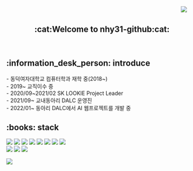 <div align=right>
<a href="https://hits.seeyoufarm.com"><img src="https://hits.seeyoufarm.com/api/count/incr/badge.svg?url=https%3A%2F%2Fgithub.com%2Fnhy31&count_bg=%23E362B7&title_bg=%23969595&icon=superuser.svg&icon_color=%23E7E7E7&title=hits&edge_flat=false"/></a>
&nbsp;&nbsp;&nbsp;&nbsp;&nbsp;&nbsp;
</div>

<div align="center">
<h2>:cat:Welcome to nhy31-github:cat:</h2>
</div>

<br>
<h2>:information_desk_person: introduce</h2>
- 동덕여자대학교 컴퓨터학과 재학 중(2018~) <br>
- 2019~ 교직이수 중 <br>
- 2020/09~2021/02 SK LOOKIE Project Leader <br>
- 2021/09~ 교내동아리 DALC 운영진 <br>
- 2022/01~ 동아리 DALC에서 AI 웹프로젝트를 개발 중 <br>


<h2>:books: stack</h2>
<p>
<img src="https://img.shields.io/badge/Java-007396?style=flat-square&logo=Java&logoColor=white"/>
<img src="https://img.shields.io/badge/C-A8B9CC?style=flat-square&logo=C&logoColor=white"/> 
<img src="https://img.shields.io/badge/Android-3DDC84?style=flat-square&logo=Android&logoColor=white"/>
<img src="https://img.shields.io/badge/Spring-6DB33F?style=flat-square&logo=Spring&logoColor=white"/>
<img src="https://img.shields.io/badge/Spring Boot-1572B6?style=flat-square&logo=Spring Boot&logoColor=white"/> 
<img src="https://img.shields.io/badge/HTML5-E34F26?style=flat-square&logo=HTML5&logoColor=white"/>
<img src="https://img.shields.io/badge/CSS3-1572B6?style=flat-square&logo=CSS3&logoColor=white"/>
<img src="https://img.shields.io/badge/JavaScript-F7DF1E?style=flat-square&logo=JavaScript&logoColor=white"/> <br>

<img src="https://img.shields.io/badge/Oracle-F80000?style=flat-square&logo=Oracle&logoColor=white"/>
<img src="https://img.shields.io/badge/MySQL-4479A1?style=flat-square&logo=MySQL&logoColor=white"/> 
<img src="https://img.shields.io/badge/Apache Tomcat-F8DC75?style=flat-square&logo=Apache Tomcat&logoColor=white"/> <br>

<img src="https://img.shields.io/badge/Adobe Premiere Pro-9999FF?style=flat-square&logo=Adobe Premiere Pro&logoColor=white"/> <br>
</p>


